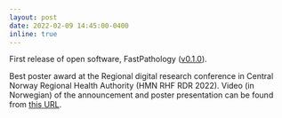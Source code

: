 ```yaml
---
layout: post
date: 2022-02-09 14:45:00-0400
inline: true
---
```


First release of open software, FastPathology ([v0.1.0](https://github.com/AICAN-Research/FAST-Pathology/releases/tag/v0.1.0)).

Best poster award at the Regional digital research conference in Central Norway Regional Health Authority (HMN RHF RDR 2022). Video (in Norwegian) of the announcement and poster presentation can be found from [this URL](https://youtu.be/rLItNztlay0?t=2554).